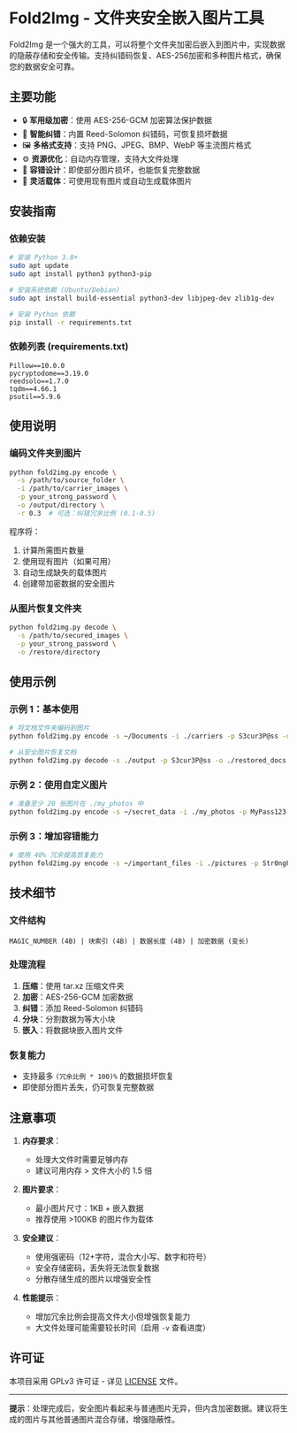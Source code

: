 # Fold2Img - 文件夹安全嵌入图片工具

Fold2Img 是一个强大的工具，可以将整个文件夹加密后嵌入到图片中，实现数据的隐蔽存储和安全传输。支持纠错码恢复、AES-256加密和多种图片格式，确保您的数据安全可靠。

## 主要功能

- 🔒 **军用级加密**：使用 AES-256-GCM 加密算法保护数据
- 🔧 **智能纠错**：内置 Reed-Solomon 纠错码，可恢复损坏数据
- 🖼️ **多格式支持**：支持 PNG、JPEG、BMP、WebP 等主流图片格式
- ⚙️ **资源优化**：自动内存管理，支持大文件处理
- 🔁 **容错设计**：即使部分图片损坏，也能恢复完整数据
- 🧩 **灵活载体**：可使用现有图片或自动生成载体图片

## 安装指南

### 依赖安装

```bash
# 安装 Python 3.8+
sudo apt update
sudo apt install python3 python3-pip

# 安装系统依赖 (Ubuntu/Debian)
sudo apt install build-essential python3-dev libjpeg-dev zlib1g-dev

# 安装 Python 依赖
pip install -r requirements.txt
```

### 依赖列表 (requirements.txt)
```
Pillow==10.0.0
pycryptodome==3.19.0
reedsolo==1.7.0
tqdm==4.66.1
psutil==5.9.6
```

## 使用说明

### 编码文件夹到图片

```bash
python fold2img.py encode \
  -s /path/to/source_folder \
  -i /path/to/carrier_images \
  -p your_strong_password \
  -o /output/directory \
  -r 0.3  # 可选：纠错冗余比例 (0.1-0.5)
```

程序将：
1. 计算所需图片数量
2. 使用现有图片（如果可用）
3. 自动生成缺失的载体图片
4. 创建带加密数据的安全图片

### 从图片恢复文件夹

```bash
python fold2img.py decode \
  -s /path/to/secured_images \
  -p your_strong_password \
  -o /restore/directory
```

## 使用示例

### 示例 1：基本使用
```bash
# 将文档文件夹编码到图片
python fold2img.py encode -s ~/Documents -i ./carriers -p S3cur3P@ss -o ./output

# 从安全图片恢复文档
python fold2img.py decode -s ./output -p S3cur3P@ss -o ./restored_docs
```

### 示例 2：使用自定义图片
```bash
# 准备至少 20 张图片在 ./my_photos 中
python fold2img.py encode -s ~/secret_data -i ./my_photos -p MyPass123 -o ./hidden_data
```

### 示例 3：增加容错能力
```bash
# 使用 40% 冗余提高恢复能力
python fold2img.py encode -s ~/important_files -i ./pictures -p Str0ngP@ss -r 0.4 -o ./protected
```

## 技术细节

### 文件结构
```
MAGIC_NUMBER (4B) | 块索引 (4B) | 数据长度 (4B) | 加密数据 (变长)
```

### 处理流程
1. **压缩**：使用 tar.xz 压缩文件夹
2. **加密**：AES-256-GCM 加密数据
3. **纠错**：添加 Reed-Solomon 纠错码
4. **分块**：分割数据为等大小块
5. **嵌入**：将数据块嵌入图片文件

### 恢复能力
- 支持最多 `(冗余比例 * 100)%` 的数据损坏恢复
- 即使部分图片丢失，仍可恢复完整数据

## 注意事项

1. **内存要求**：
   - 处理大文件时需要足够内存
   - 建议可用内存 > 文件大小的 1.5 倍

2. **图片要求**：
   - 最小图片尺寸：1KB + 嵌入数据
   - 推荐使用 >100KB 的图片作为载体

3. **安全建议**：
   - 使用强密码（12+字符，混合大小写、数字和符号）
   - 安全存储密码，丢失将无法恢复数据
   - 分散存储生成的图片以增强安全性

4. **性能提示**：
   - 增加冗余比例会提高文件大小但增强恢复能力
   - 大文件处理可能需要较长时间（启用 `-v` 查看进度）

## 许可证

本项目采用 GPLv3 许可证 - 详见 [LICENSE](LICENSE) 文件。

---

**提示**：处理完成后，安全图片看起来与普通图片无异，但内含加密数据。建议将生成的图片与其他普通图片混合存储，增强隐蔽性。
